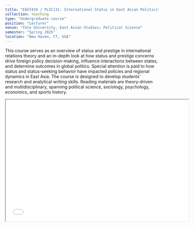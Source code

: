 ```yaml
---
title: "EAST419 / PLSC131: International Status in East Asian Politics"
collection: teaching
type: "Undergraduate course"
position: "Lecturer"
venue: "Yale University, East Asian Studies; Political Science"
semester: "Spring 2025"
location: "New Haven, CT, USA"
---
```


This course serves as an overview of status and prestige in international relations theory and an in-depth look at how status and prestige concerns drive foreign policy decision-making, influence interactions between states, and determine outcomes in global politics. Special attention is paid to how status and status-seeking behavior have impacted policies and regional dynamics in East Asia. The course is designed to develop students’ research and analytical writing skills. Reading materials are theory-driven and multidisciplinary, spanning political science, sociology, psychology, economics, and sports history.

<iframe src="/Users/alexandramathieu/Documents/GitHub/academicpages.github.io/files/Mathieu_Intl_Status_EAPol_Syllabus.pdf" width="600" height="400"></iframe>

